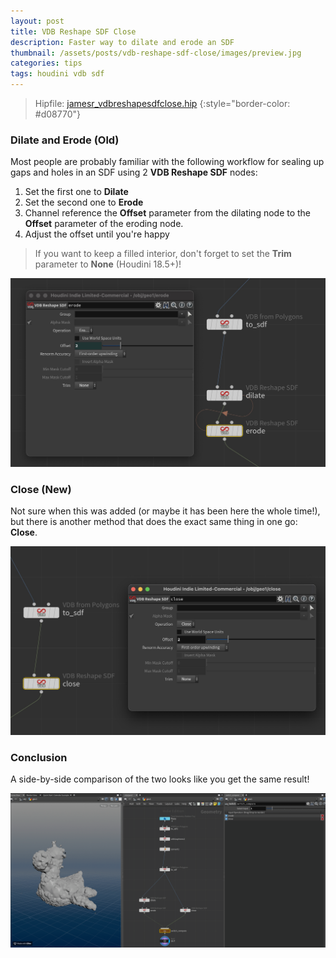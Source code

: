 ```yaml
---
layout: post
title: VDB Reshape SDF Close
description: Faster way to dilate and erode an SDF
thumbnail: /assets/posts/vdb-reshape-sdf-close/images/preview.jpg
categories: tips
tags: houdini vdb sdf
---
```

> Hipfile: [jamesr_vdbreshapesdfclose.hip](/assets/posts/vdb-reshape-sdf-close/jamesr_vdbreshapesdfclose.hiplc)
{:style="border-color: #d08770"}

### Dilate and Erode (Old)
Most people are probably familiar with the following workflow for sealing up
gaps and holes in an SDF using 2 **VDB Reshape SDF** nodes:

1. Set the first one to **Dilate**
2. Set the second one to **Erode**
3. Channel reference the **Offset** parameter from the dilating node to the
   **Offset** parameter of the eroding node.
4. Adjust the offset until you're happy

> If you want to keep a filled interior, don't forget to set the **Trim**
> parameter to **None** (Houdini 18.5+)!

![Old way](/assets/posts/vdb-reshape-sdf-close/images/old-way.jpg)


### Close (New)
Not sure when this was added (or maybe it has been here the whole time!), but
there is another method that does the exact same thing in one go: **Close**.

![New way](/assets/posts/vdb-reshape-sdf-close/images/new-way.jpg)

### Conclusion
A side-by-side comparison of the two looks like you get the same result!

![Side by side](/assets/posts/vdb-reshape-sdf-close/images/side-by-side.gif)
